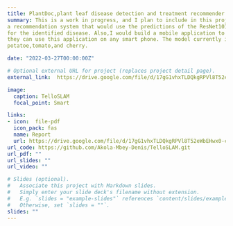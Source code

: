 ```yaml
---
title: PlantDoc,plant leaf disease detection and treatment recommender.
summary: This is a work in progress, and I plan to include in this project
a recommendation system that would use the predictions of the ResNet101 as input and then would recommend treatment options
for the identified disease. Also,I would build a mobile application to make this model easily accessible to farmers so that
they can use this application on any smart phone. The model currently identify some diseases  in apples maize/corn,blueberry,
potatoe,tomato,and cherry.

date: "2022-03-27T00:00:00Z"

# Optional external URL for project (replaces project detail page).
external_link:  https://drive.google.com/file/d/17gG1vhxTLDQkgRPVl8T52eWbEHwx0-cN/view?usp=sharing

image:
  caption: TelloSLAM
  focal_point: Smart

links:
- icon:  file-pdf
  icon_pack: fas
  name: Report
  url: https://drive.google.com/file/d/17gG1vhxTLDQkgRPVl8T52eWbEHwx0-cN/view?usp=sharing
url_code: https://github.com/Akola-Mbey-Denis/TelloSLAM.git
url_pdf: ""
url_slides: ""
url_video: ""

# Slides (optional).
#   Associate this project with Markdown slides.
#   Simply enter your slide deck's filename without extension.
#   E.g. `slides = "example-slides"` references `content/slides/example-slides.md`.
#   Otherwise, set `slides = ""`.
slides: ""
---
```

